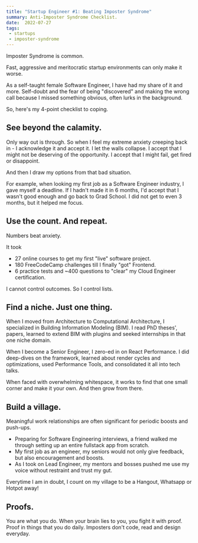 ```yaml
---
title: "Startup Engineer #1: Beating Imposter Syndrome"
summary: Anti-Imposter Syndrome Checklist.
date:  2022-07-27
tags:
 - startups 
 - imposter-syndrome
---
```


Imposter Syndrome is common. 

Fast, aggressive and meritocratic startup environments can only make it worse.

As a self-taught female Software Engineer, I have had my share of it and more. 
Self-doubt and the fear of being "discovered" and making the wrong call because I missed something obvious, often lurks in the background. 

So, here's my 4-point checklist to coping.

## See beyond the calamity.

Only way out is through. So when I feel my extreme anxiety creeping back in - I acknowledge it and accept it. I let the walls collapse. I accept that I might not be deserving of the opportunity. I accept that I might fail, get fired or disappoint. 

And then I draw my options from that bad situation. 

For example, when looking my first job as a Software Engineer industry, I gave myself a deadline. If I hadn't made it in 6 months, I'd accept that I wasn't good enough and go back to Grad School. I did not get to even 3 months, but it helped me focus.


## Use the count. And repeat.

Numbers beat anxiety. 

It took
* 27 online courses to get my first "live" software project. 
* 180 FreeCodeCamp challenges till I finally "got" Frontend.
* 6 practice tests and ~400 questions to "clear" my Cloud Engineer certification.

I cannot control outcomes. So I control lists.

## Find a niche. Just one thing. 

When I moved from Architecture to Computational Architecture, I specialized in Building Information Modeling (BIM). I read PhD theses', papers, learned to extend BIM with plugins and seeked internships in that one niche domain. 

When I become a Senior Engineer, I zero-ed in on React Performance. I did deep-dives on the framework, learned about render cycles and optimizations, used Performance Tools, and consolidated it all into tech talks. 

When faced with overwhelming whitespace, it works to find that one small corner and make it your own. And then grow from there. 


## Build a village.

Meaningful work relationships are often significant for periodic boosts and push-ups. 

* Preparing for Software Engineering interviews, a friend walked me through setting up an entire fullstack app from scratch. 
* My first job as an engineer, my seniors would not only give feedback, but also encouragement and boosts. 
* As I took on Lead Engineer, my mentors and bosses pushed me use my voice without restraint and trust my gut. 

Everytime I am in doubt, I count on my village to be a Hangout, Whatsapp or Hotpot away!


## Proofs. 

You are what you do. When your brain lies to you, you fight it with proof. Proof in things that you do daily. Imposters don't code, read and design everyday. 